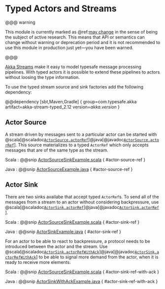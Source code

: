 # Typed Actors and Streams

@@@ warning

This module is currently marked as @ref:[may change](common/may-change.md) in the sense
  of being the subject of active research. This means that API or semantics can
  change without warning or deprecation period and it is not recommended to use
  this module in production just yet—you have been warned.
  
@@@

[Akka Streams](stream/index.md) make it easy to model typesafe message processing pipelines. With typed actors it is possible to extend these pipelines to actors without loosing the type information.

To use the typed stream source and sink factories add the following dependency:

@@dependency [sbt,Maven,Gradle] {
  group=com.typesafe.akka
  artifact=akka-stream-typed_2.12
  version=$akka.version$
}

## Actor Source

A stream driven by messages sent to a particular actor can be started with @scala[@scaladoc[`ActorSource.actorRef`](akka.stream.typed.scaladsl.ActorSource#actorRef)]@java[@javadoc[`ActorSource.actorRef`](akka.stream.typed.javadsl.ActorSource#actorRef)]. This source materializes to a typed `ActorRef` which only accepts messages that are of the same type as the stream.

Scala
:  @@snip [ActorSourceSinkExample.scala]($akka$/akka-stream-typed/src/test/scala/docs/akka/stream/typed/ActorSourceSinkExample.scala) { #actor-source-ref }

Java
:  @@snip [ActorSourceExample.java]($akka$/akka-stream-typed/src/test/java/docs/akka/stream/typed/ActorSourceExample.java) { #actor-source-ref }


## Actor Sink

There are two sinks availabe that accept typed `ActorRef`s. To send all of the messages from a stream to an actor without considering backpressure, use @scala[@scaladoc[`ActorSink.actorRef`](akka.stream.typed.scaladsl.ActorSink#actorRef)]@java[@javadoc[`ActorSink.actorRef`](akka.stream.typed.javadsl.ActorSink#actorRef)].

Scala
:  @@snip [ActorSourceSinkExample.scala]($akka$/akka-stream-typed/src/test/scala/docs/akka/stream/typed/ActorSourceSinkExample.scala) { #actor-sink-ref }

Java
:  @@snip [ActorSinkExample.java]($akka$/akka-stream-typed/src/test/java/docs/akka/stream/typed/ActorSinkExample.java) { #actor-sink-ref }

For an actor to be able to react to backpressure, a protocol needs to be introduced between the actor and the stream. Use @scala[@scaladoc[`ActorSink.actorRefWithAck`](akka.stream.typed.scaladsl.ActorSink#actorRefWithAck)]@java[@javadoc[`ActorSink.actorRefWithAck`](akka.stream.typed.javadsl.ActorSink#actorRefWithAck)] to be able to signal more demand from the actor, when it is ready to receive more elements.

Scala
:  @@snip [ActorSourceSinkExample.scala]($akka$/akka-stream-typed/src/test/scala/docs/akka/stream/typed/ActorSourceSinkExample.scala) { #actor-sink-ref-with-ack }

Java
:  @@snip [ActorSinkWithAckExample.java]($akka$/akka-stream-typed/src/test/java/docs/akka/stream/typed/ActorSinkWithAckExample.java) { #actor-sink-ref-with-ack }
